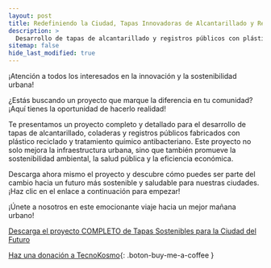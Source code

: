 ```yaml
---
layout: post
title: Redefiniendo la Ciudad, Tapas Innovadoras de Alcantarillado y Registros Antibacterianos con Plástico Reciclado
description: >
  Desarrollo de tapas de alcantarillado y registros públicos con plástico reciclado y tratamiento antibacteriano para promover la sostenibilidad urbana y la salud pública
sitemap: false
hide_last_modified: true
---
```


¡Atención a todos los interesados en la innovación y la sostenibilidad urbana!

¿Estás buscando un proyecto que marque la diferencia en tu comunidad? ¡Aquí tienes la oportunidad de hacerlo realidad!

Te presentamos un proyecto completo y detallado para el desarrollo de tapas de alcantarillado, coladeras y registros públicos fabricados con plástico reciclado y tratamiento químico antibacteriano. Este proyecto no solo mejora la infraestructura urbana, sino que también promueve la sostenibilidad ambiental, la salud pública y la eficiencia económica.

Descarga ahora mismo el proyecto y descubre cómo puedes ser parte del cambio hacia un futuro más sostenible y saludable para nuestras ciudades. ¡Haz clic en el enlace a continuación para empezar!


¡Únete a nosotros en este emocionante viaje hacia un mejor mañana urbano!

[Descarga el proyecto COMPLETO de Tapas Sostenibles para la Ciudad del Futuro](https://www.dropbox.com/scl/fo/xk2qm9chyybexowqtafa5/h?rlkey=6siyet6wu4cgx3r6dfcg4a9b2&dl=0)

[Haz una donación a TecnoKosmo](https://www.buymeacoffee.com/nain.taleb){: .boton-buy-me-a-coffee }

<object data="../tapasPlasticoRecicladoAntibacteriano.pdf" width="100%" height="600" type='application/pdf'></object>
